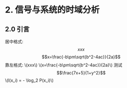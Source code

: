 <script type="text/javascript" src="http://cdn.mathjax.org/mathjax/latest/MathJax.js?config=default"></script>

# 2. 信号与系统的时域分析
## 2.0 引言
居中格式: $$xxx$$
$$x=\frac{-b\pm\sqrt{b^2-4ac}}{2a}$$
靠左格式: \\(xxx\\)
\\(x=\frac{-b\pm\sqrt{b^2-4ac}}{2a}\\)
测试
$$\frac{7x+5}{1+y^2}$$
\\(l(x_i) = - \log_2 P(x_i)\\)
